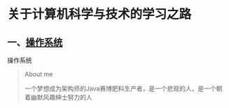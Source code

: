 # 关于计算机科学与技术的学习之路

## 一、[操作系统](https://leochame.github.io/os/mit-6s081-introduction)

操作系统

> About me
>
> 一个梦想成为架构师的Java赛博肥料生产者，是一个悲观的人，是一个朝着幽默风趣绅士努力的人
